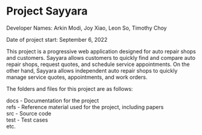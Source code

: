 # Project Sayyara

Developer Names: Arkin Modi, Joy Xiao, Leon So, Timothy Choy

Date of project start: September 6, 2022

This project is a progressive web application designed for auto repair shops and customers. Sayyara allows customers to quickly find and compare auto repair shops, 
request quotes, and schedule service appointments. On the other hand, Sayyara allows independent auto repair shops to quickly manage service quotes, appointments, 
and work orders.

The folders and files for this project are as follows:

docs - Documentation for the project \
refs - Reference material used for the project, including papers \
src - Source code \
test - Test cases \
etc.
